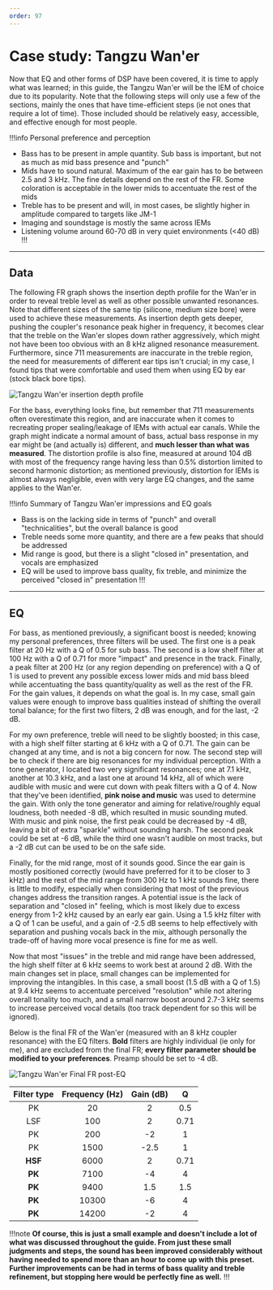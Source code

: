```yaml
---
order: 97
---
```

# Case study: Tangzu Wan'er

Now that EQ and other forms of DSP have been covered, it is time to apply what was learned; in this guide, the Tangzu Wan'er will be the IEM of choice due to its popularity. Note that the following steps will only use a few of the sections, mainly the ones that have time-efficient steps (ie not ones that require a lot of time). Those included should be relatively easy, accessible, and effective enough for most people. 

!!!info Personal preference and perception
- Bass has to be present in ample quantity. Sub bass is important, but not as much as mid bass presence and "punch"
- Mids have to sound natural. Maximum of the ear gain has to be between 2.5 and 3 kHz. The fine details depend on the rest of the FR. Some coloration is acceptable in the lower mids to accentuate the rest of the mids
- Treble has to be present and will, in most cases, be slightly higher in amplitude compared to targets like JM-1 
- Imaging and soundstage is mostly the same across IEMs 
- Listening volume around 60-70 dB in very quiet environments (<40 dB)
!!!

***
## Data 
The following FR graph shows the insertion depth profile for the Wan'er in order to reveal treble level as well as other possible unwanted resonances. Note that different sizes of the same tip (silicone, medium size bore) were used to achieve these measurements. As insertion depth gets deeper, pushing the coupler's resonance peak higher in frequency, it becomes clear that the treble on the Wan'er slopes down rather aggressively, which might not have been too obvious with an 8 kHz aligned resonance measurement. Furthermore, since 711 measurements are inaccurate in the treble region, the need for measurements of different ear tips isn't crucial; in my case, I found tips that were comfortable and used them when using EQ by ear (stock black bore tips). 

![Tangzu Wan'er insertion depth profile](https://i.postimg.cc/Hj17Dw0H/Waner-Insertion-Depth.jpg)

For the bass, everything looks fine, but remember that 711 measurements often overestimate this region, and are inaccurate when it comes to recreating proper sealing/leakage of IEMs with actual ear canals. While the graph might indicate a normal amount of bass, actual bass response in my ear might be (and actually is) different, and **much lesser than what was measured**. The distortion profile is also fine, measured at around 104 dB with most of the frequency range having less than 0.5% distortion limited to second harmonic distortion; as mentioned previously, distortion for IEMs is almost always negligible, even with very large EQ changes, and the same applies to the Wan'er.

!!!info Summary of Tangzu Wan'er impressions and EQ goals
- Bass is on the lacking side in terms of "punch" and overall "technicalities", but the overall balance is good
- Treble needs some more quantity, and there are a few peaks that should be addressed 
- Mid range is good, but there is a slight "closed in" presentation, and vocals are emphasized
- EQ will be used to improve bass quality, fix treble, and minimize the perceived "closed in" presentation
!!!

***
## EQ

For bass, as mentioned previously, a significant boost is needed; knowing my personal preferences, three filters will be used. The first one is a peak filter at 20 Hz with a Q of 0.5 for sub bass. The second is a low shelf filter at 100 Hz with a Q of 0.71 for more "impact" and presence in the track. Finally, a peak filter at 200 Hz (or any region depending on preference) with a Q of 1 is used to prevent any possible excess lower mids and mid bass bleed while accentuating the bass quantity/quality as well as the rest of the FR. For the gain values, it depends on what the goal is. In my case, small gain values were enough to improve bass qualities instead of shifting the overall tonal balance; for the first two filters, 2 dB was enough, and for the last, -2 dB.

For my own preference, treble will need to be slightly boosted; in this case, with a high shelf filter starting at 6 kHz with a Q of 0.71. The gain can be changed at any time, and is not a big concern for now. The second step will be to check if there are big resonances for my individual perception. With a tone generator, I located two very significant resonances; one at 7.1 kHz, another at 10.3 kHz, and a last one at around 14 kHz, all of which were audible with music and were cut down with peak filters with a Q of 4. Now that they've been identified, **pink noise and music** was used to determine the gain. With only the tone generator and aiming for relative/roughly equal loudness, both needed -8 dB, which resulted in music sounding muted. With music and pink noise, the first peak could be decreased by -4 dB, leaving a bit of extra "sparkle" without sounding harsh. The second peak could be set at -6 dB, while the third one wasn't audible on most tracks, but a -2 dB cut can be used to be on the safe side.

Finally, for the mid range, most of it sounds good. Since the ear gain is mostly positioned correctly (would have preferred for it to be closer to 3 kHz) and the rest of the mid range from 300 Hz to 1 kHz sounds fine, there is little to modify, especially when considering that most of the previous changes address the transition ranges. A potential issue is the lack of separation and "closed in" feeling, which is most likely due to excess energy from 1-2 kHz caused by an early ear gain. Using a 1.5 kHz filter with a Q of 1 can be useful, and a gain of -2.5 dB seems to help effectively with separation and pushing vocals back in the mix, although personally the trade-off of having more vocal presence is fine for me as well.

Now that most "issues" in the treble and mid range have been addressed, the high shelf filter at 6 kHz seems to work best at around 2 dB. With the main changes set in place, small changes can be implemented for improving the intangibles. In this case, a small boost (1.5 dB with a Q of 1.5) at 9.4 kHz seems to accentuate perceived "resolution" while not altering overall tonality too much, and a small narrow boost around 2.7-3 kHz seems to increase perceived vocal details (too track dependent for so this will be ignored).

Below is the final FR of the Wan'er (measured with an 8 kHz coupler resonance) with the EQ filters. **Bold** filters are highly individual (ie only for me), and are excluded from the final FR; **every filter parameter should be modified to your preferences**. Preamp should be set to -4 dB.

![Tangzu Wan'er Final FR post-EQ](https://i.postimg.cc/TP5Gb4mN/Waner-Study-Case.png)

Filter type | Frequency (Hz) | Gain (dB) | Q |
:-:|:-:|:-:|:-:|
PK | 20 | 2 | 0.5 | 
LSF | 100 | 2 | 0.71 | 
PK | 200 | -2 | 1 |
PK | 1500 | -2.5 | 1 |
**HSF** | 6000 | 2 | 0.71 |
**PK** | 7100 | -4 | 4 |
**PK** | 9400 | 1.5 | 1.5 |
**PK** | 10300 | -6 | 4 |
**PK** | 14200 | -2 | 4 |

!!!note
**Of course, this is just a small example and doesn't include a lot of what was discussed throughout the guide. From just these small judgments and steps, the sound has been improved considerably without having needed to spend more than an hour to come up with this preset. Further improvements can be had in terms of bass quality and treble refinement, but stopping here would be perfectly fine as well.**
!!!
